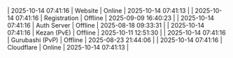 | 2025-10-14 07:41:16 | Website | Online | 2025-10-14 07:41:13 |
| 2025-10-14 07:41:16 | Registration | Offline | 2025-09-09 16:40:23 |
| 2025-10-14 07:41:16 | Auth Server | Offline | 2025-08-18 09:33:31 |
| 2025-10-14 07:41:16 | Kezan (PvE) | Offline | 2025-10-11 12:51:30 |
| 2025-10-14 07:41:16 | Gurubashi (PvP) | Offline | 2025-08-23 21:44:06 |
| 2025-10-14 07:41:16 | Cloudflare | Online | 2025-10-14 07:41:13 |
